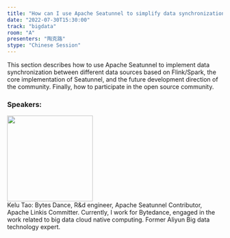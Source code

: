 ```yaml
---
title: "How can I use Apache Seatunnel to simplify data synchronization"
date: "2022-07-30T15:30:00"
track: "bigdata"
room: "A"
presenters: "陶克路"
stype: "Chinese Session"
---
```

This section describes how to use Apache Seatunnel to implement data synchronization between different data sources based on Flink/Spark, the core implementation of Seatunnel, and the future development direction of the community. Finally, how to participate in the open source community.
 ### Speakers: 
 <img src="images/speaker/1180.png" width="200" /><br>Kelu Tao: Bytes Dance, R&d engineer, Apache Seatunnel Contributor, Apache Linkis Committer. Currently, I work for Bytedance, engaged in the work related to big data cloud native computing. Former Aliyun Big data technology expert.

 